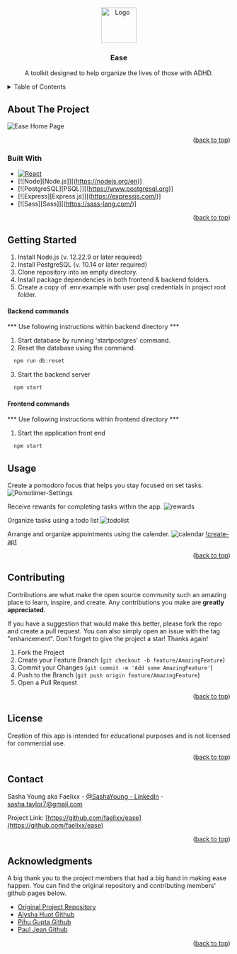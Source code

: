 <!-- Improved compatibility of back to top link: See: https://github.com/othneildrew/Best-README-Template/pull/73 -->
<a name="readme-top"></a>
<!--
*** Thanks for checking out the Best-README-Template. If you have a suggestion
*** that would make this better, please fork the repo and create a pull request
*** or simply open an issue with the tag "enhancement".
*** Don't forget to give the project a star!
*** Thanks again! Now go create something AMAZING! :D
-->



<!-- PROJECT SHIELDS -->
<!--
*** I'm using markdown "reference style" links for readability.
*** Reference links are enclosed in brackets [ ] instead of parentheses ( ).
*** See the bottom of this document for the declaration of the reference variables
*** for contributors-url, forks-url, etc. This is an optional, concise syntax you may use.
*** https://www.markdownguide.org/basic-syntax/#reference-style-links
-->

<!-- PROJECT LOGO -->
<br />
<div align="center">
  <a href="https://github.com/alyshajoy/finalproject">
    <img src="images/logo.png" alt="Logo" width="80" height="80">
  </a>

<h3 align="center">Ease</h3>

  <p align="center">
    A toolkit designed to help organize the lives of those with ADHD.
    <br />
  </p>
</div>



<!-- TABLE OF CONTENTS -->
<details>
  <summary>Table of Contents</summary>
  <ol>
    <li>
      <a href="#about-the-project">About The Project</a>
      <ul>
        <li><a href="#built-with">Built With</a></li>
      </ul>
    </li>
    <li><a href="#getting-started">Getting Started</a></li>
    <li><a href="#usage">Usage</a></li>
    <li><a href="#license">License</a></li>
    <li><a href="#contact">Contact</a></li>
    <li><a href="#acknowledgments">Acknowledgments</a></li>
  </ol>
</details>



<!-- ABOUT THE PROJECT -->
## About The Project

![Ease Home Page](images/homepage.png)

<!-- Here's a blank template to get started: To avoid retyping too much info. Do a search and replace with your text editor for the following: `github_username`, `repo_name`, `twitter_handle`, `linkedin_username`, `email_client`, `email`, `project_title`, `project_description` -->

<p align="right">(<a href="#readme-top">back to top</a>)</p>



### Built With

* [![React][React.js]][React-url]
* [![Node][Node.js]][(https://nodejs.org/en)]
* [![PostgreSQL][PSQL]][(https://www.postgresql.org)]
* [![Express][Express.js]][(https://expressjs.com/)]
* [![Sass][Sass]][(https://sass-lang.com/)]

<p align="right">(<a href="#readme-top">back to top</a>)</p>



<!-- GETTING STARTED -->
## Getting Started

1. Install Node.js (v. 12.22.9 or later required)
2. Install PostgreSQL (v. 10.14 or later required)
3. Clone repository into an empty directory.
4. Install package dependencies in both frontend & backend folders.
5. Create a copy of .env.example with user psql credentials in project root folder.

#### Backend commands

*** Use following instructions within backend directory ***

1. Start database by running 'startpostgres' command.
2. Reset the database using the command 

```sh 
  npm run db:reset
```

3.  Start the backend server

```sh
  npm start
```

#### Frontend commands 

*** Use following instructions within frontend directory ***


1. Start the application front end
```sh
  npm start
```

<!-- USAGE EXAMPLES -->
## Usage

Create a pomodoro focus that helps you stay focused on set tasks.
![Pomotimer-Settings](images/timer-settings.png)

Receive rewards for completing tasks within the app.
![rewards](images/achievement.png)

Organize tasks using a todo list
![todolist](images/todolist.png)

Arrange and organize appointments using the calender.
![calendar](images/calander.png) [!create-apt](images/create-apt.png)


<p align="right">(<a href="#readme-top">back to top</a>)</p>

<!-- CONTRIBUTING -->
## Contributing

Contributions are what make the open source community such an amazing place to learn, inspire, and create. Any contributions you make are **greatly appreciated**.

If you have a suggestion that would make this better, please fork the repo and create a pull request. You can also simply open an issue with the tag "enhancement".
Don't forget to give the project a star! Thanks again!

1. Fork the Project
2. Create your Feature Branch (`git checkout -b feature/AmazingFeature`)
3. Commit your Changes (`git commit -m 'Add some AmazingFeature'`)
4. Push to the Branch (`git push origin feature/AmazingFeature`)
5. Open a Pull Request

<p align="right">(<a href="#readme-top">back to top</a>)</p>



<!-- LICENSE -->
## License

Creation of this app is intended for educational purposes and is not licensed for commercial use.

<p align="right">(<a href="#readme-top">back to top</a>)</p>



<!-- CONTACT -->
## Contact

Sasha Young aka Faelixx - [@SashaYoung - LinkedIn](https://www.linkedin.com/in/sasha-young-42592317a/) - sasha.taylor7@gmail.com

Project Link: [https://github.com/faelixx/ease](https://github.com/faelixx/ease)

<p align="right">(<a href="#readme-top">back to top</a>)</p>



<!-- ACKNOWLEDGMENTS -->
## Acknowledgments

A big thank you to the project members that had a big hand in making ease happen. 
You can find the original repository and contributing members' github pages below. 

* [Original Project Repository](https://github.com/alyshajoy/final-project)
* [Alysha Huot Github](https://github.com/alyshajoy)
* [Pihu Gupta Github](https://github.com/p-gupta98)
* [Paul Jean Github](https://github.com/Fatbobot)

<p align="right">(<a href="#readme-top">back to top</a>)</p>



<!-- MARKDOWN LINKS & IMAGES -->
<!-- https://www.markdownguide.org/basic-syntax/#reference-style-links -->

[Next.js]: https://img.shields.io/badge/next.js-000000?style=for-the-badge&logo=nextdotjs&logoColor=white
[Next-url]: https://nextjs.org/
[React.js]: https://img.shields.io/badge/React-20232A?style=for-the-badge&logo=react&logoColor=61DAFB
[React-url]: https://reactjs.org/
[Vue.js]: https://img.shields.io/badge/Vue.js-35495E?style=for-the-badge&logo=vuedotjs&logoColor=4FC08D
[Vue-url]: https://vuejs.org/
[Angular.io]: https://img.shields.io/badge/Angular-DD0031?style=for-the-badge&logo=angular&logoColor=white
[Angular-url]: https://angular.io/
[Svelte.dev]: https://img.shields.io/badge/Svelte-4A4A55?style=for-the-badge&logo=svelte&logoColor=FF3E00
[Svelte-url]: https://svelte.dev/
[Laravel.com]: https://img.shields.io/badge/Laravel-FF2D20?style=for-the-badge&logo=laravel&logoColor=white
[Laravel-url]: https://laravel.com
[Bootstrap.com]: https://img.shields.io/badge/Bootstrap-563D7C?style=for-the-badge&logo=bootstrap&logoColor=white
[Bootstrap-url]: https://getbootstrap.com
[JQuery.com]: https://img.shields.io/badge/jQuery-0769AD?style=for-the-badge&logo=jquery&logoColor=white
[JQuery-url]: https://jquery.com 